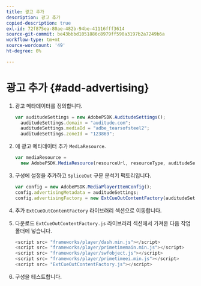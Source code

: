 ```yaml
---
title: 광고 추가
description: 광고 추가
copied-description: true
exl-id: 72f875ea-80ae-482b-94be-41116fff3614
source-git-commit: be43bbbd1051886c8979ff590a3197b2a7249b6a
workflow-type: tm+mt
source-wordcount: '49'
ht-degree: 0%

---
```


# 광고 추가 {#add-advertising}

1. 광고 메타데이터를 정의합니다.

   ```js
   var auditudeSettings = new AdobePSDK.AuditudeSettings(); 
     auditudeSettings.domain = "auditude.com"; 
     auditudeSettings.mediaId = "adbe_tearsofsteel2"; 
     auditudeSettings.zoneId = "123869";
   ```

1. 에 광고 메타데이터 추가 `MediaResource`.

   ```js
   var mediaResource =  
     new AdobePSDK.MediaResource(resourceUrl, resourceType, auditudeSettings, false);
   ```

1. 구성에 설정을 추가하고 `SpliceOut` 구문 분석기 팩토리입니다.

   ```js
   var config = new AdobePSDK.MediaPlayerItemConfig(); 
   config.advertisingMetadata = auditudeSettings; 
   config.advertisingFactory = new ExtCueOutContentFactory(auditudeSettings);
   ```

1. 추가 `ExtCueOutContentFactory` 라이브러리 섹션으로 이동합니다.
1. 다운로드 `ExtCueOutContentFactory.js` 라이브러리 섹션에서 가져온 다음 작업 폴더에 넣습니다.

   ```js
   <script src= "frameworks/player/dash.min.js"></script> 
   <script src= "frameworks/player/primetimemain.min.js"></script> 
   <script src= "frameworks/player/swfobject.js"></script> 
   <script src= "frameworks/player/primetimeei.min.js"></script> 
   <script src= "ExtCueOutContentFactory.js"></script>
   ```

1. 구성을 테스트합니다.
